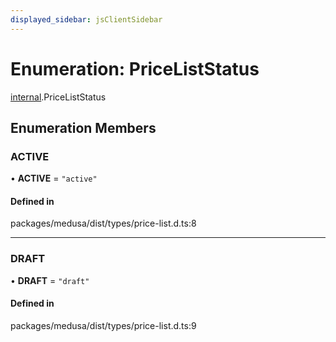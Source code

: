 ```yaml
---
displayed_sidebar: jsClientSidebar
---
```


# Enumeration: PriceListStatus

[internal](../modules/internal-3.md).PriceListStatus

## Enumeration Members

### ACTIVE

• **ACTIVE** = ``"active"``

#### Defined in

packages/medusa/dist/types/price-list.d.ts:8

___

### DRAFT

• **DRAFT** = ``"draft"``

#### Defined in

packages/medusa/dist/types/price-list.d.ts:9
